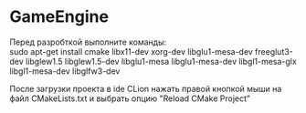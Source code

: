 # GameEngine

Перед разробткой выполните команды: <br>
sudo apt-get install cmake libx11-dev xorg-dev libglu1-mesa-dev freeglut3-dev libglew1.5 libglew1.5-dev libglu1-mesa libglu1-mesa-dev libgl1-mesa-glx libgl1-mesa-dev libglfw3-dev

После загрузки проекта в ide CLion нажать правой кнопкой мыши на файл CMakeLists.txt и выбрать опцию "Reload CMake Project"
